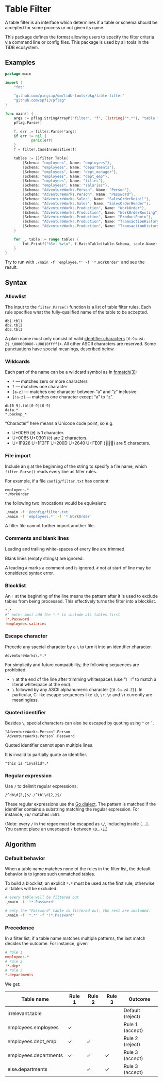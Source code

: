 # Table Filter

A table filter is an interface which determines if a table or schema should be
accepted for some process or not given its name.

This package defines the format allowing users to specify the filter criteria
via command line or config files. This package is used by all tools in the TiDB
ecosystem.

## Examples

```go
package main

import (
    "fmt"

    "github.com/pingcap/dm/tidb-tools/pkg/table-filter"
    "github.com/spf13/pflag"
)

func main() {
    args := pflag.StringArrayP("filter", "f", []string{"*.*"}, "table filter")
    pflag.Parse()

    f, err := filter.Parse(*args)
    if err != nil {
            panic(err)
    }
    f = filter.CaseInsensitive(f)

    tables := []filter.Table{
        {Schema: "employees", Name: "employees"},
        {Schema: "employees", Name: "departments"},
        {Schema: "employees", Name: "dept_manager"},
        {Schema: "employees", Name: "dept_emp"},
        {Schema: "employees", Name: "titles"},
        {Schema: "employees", Name: "salaries"},
        {Schema: "AdventureWorks.Person", Name: "Person"},
        {Schema: "AdventureWorks.Person", Name: "Password"},
        {Schema: "AdventureWorks.Sales", Name: "SalesOrderDetail"},
        {Schema: "AdventureWorks.Sales", Name: "SalesOrderHeader"},
        {Schema: "AdventureWorks.Production", Name: "WorkOrder"},
        {Schema: "AdventureWorks.Production", Name: "WorkOrderRouting"},
        {Schema: "AdventureWorks.Production", Name: "ProductPhoto"},
        {Schema: "AdventureWorks.Production", Name: "TransactionHistory"},
        {Schema: "AdventureWorks.Production", Name: "TransactionHistoryArchive"},
    }

    for _, table := range tables {
        fmt.Printf("%5v: %v\n", f.MatchTable(table.Schema, table.Name), table)
    }
}
```

Try to run with `./main -f 'employee.*' -f '*.WorkOrder'` and see the result.

## Syntax

### Allowlist

The input to the `filter.Parse()` function is a list of table filter rules.
Each rule specifies what the fully-qualified name of the table to be accepted.

```
db1.tbl1
db2.tbl2
db3.tbl3
```

A plain name must only consist of valid [identifier characters]
`[0-9a-zA-Z$_\U00000080-\U0010ffff]+`. All other ASCII characters are reserved.
Some punctuations have special meanings, described below.

### Wildcards

Each part of the name can be a wildcard symbol as in [fnmatch(3)]:
* `*` — matches zero or more characters
* `?` — matches one character
* `[a-z]` — matches one character between “a” and “z” inclusive
* `[!a-z]` — matches one character except “a” to “z”.

```
db[0-9].tbl[0-9][0-9]
data.*
*.backup_*
```

“Character” here means a Unicode code point, so e.g.
* U+00E9 (é) is 1 character.
* U+0065 U+0301 (é) are 2 characters.
* U+1F926 U+1F3FF U+200D U+2640 U+FE0F (🤦🏿‍♀️) are 5 characters.

### File import

Include an `@` at the beginning of the string to specify a file name, which
`filter.Parse()` reads every line as filter rules.

For example, if a file `config/filter.txt` has content:

```
employees.*
*.WorkOrder
```

the following two invocations would be equivalent:

```sh
./main -f '@config/filter.txt'
./main -f 'employees.*' -f '*.WorkOrder'
```

A filter file cannot further import another file.

### Comments and blank lines

Leading and trailing white-spaces of every line are trimmed.

Blank lines (empty strings) are ignored.

A leading `#` marks a comment and is ignored.
`#` not at start of line may be considered syntax error.

### Blocklist

An `!` at the beginning of the line means the pattern after it is used to
exclude tables from being processed. This effectively turns the filter into a
blocklist.

```ini
*.*
#^ note: must add the *.* to include all tables first
!*.Password
!employees.salaries
```

### Escape character

Precede any special character by a `\` to turn it into an identifier character.

```
AdventureWorks\.*.*
```

For simplicity and future compatibility, the following sequences are prohibited:
* `\` at the end of the line after trimming whitespaces (use “`[ ]`” to match a literal whitespace at the end).
* `\` followed by any ASCII alphanumeric character (`[0-9a-zA-Z]`). In particular, C-like escape sequences like `\0`, `\r`, `\n` and `\t` currently are meaningless.

### Quoted identifier

Besides `\`, special characters can also be escaped by quoting using `"` or `` ` ``.

```
"AdventureWorks.Person".Person
`AdventureWorks.Person`.Password
```

Quoted identifier cannot span multiple lines.

It is invalid to partially quote an identifier.

```
"this is "invalid*.*
```

### Regular expression

Use `/` to delimit regular expressions:

```
/^db\d{2,}$/./^tbl\d{2,}$/
```

These regular expressions use the [Go dialect]. The pattern is matched if the
identifier contains a substring matching the regular expression. For instance,
`/b/` matches `db01`.

(Note: every `/` in the regex must be escaped as `\/`, including inside `[`…`]`.
You cannot place an unescaped `/` between `\Q`…`\E`.)

[identifier characters]: https://dev.mysql.com/doc/refman/8.0/en/identifiers.html
[fnmatch(3)]: https://pubs.opengroup.org/onlinepubs/9699919799/utilities/V3_chap02.html#tag_18_13
[Go dialect]: https://pkg.go.dev/regexp/syntax?tab=doc

## Algorithm

### Default behavior

When a table name matches none of the rules in the filter list, the default
behavior is to ignore such unmatched tables.

To build a blocklist, an explicit `*.*` must be used as the first rule,
otherwise all tables will be excluded.

```sh
# every table will be filtered out
./main -f '!*.Password'

# only the "Password" table is filtered out, the rest are included.
./main -f '*.*' -f '!*.Password'
```

### Precedence

In a filter list, if a table name matches multiple patterns, the last match
decides the outcome. For instance, given

```ini
# rule 1
employees.*
# rule 2
!*.dep*
# rule 3
*.departments
```

We get:

| Table name            | Rule 1 | Rule 2 | Rule 3 | Outcome          |
|-----------------------|--------|--------|--------|------------------|
| irrelevant.table      |        |        |        | Default (reject) |
| employees.employees   | ✓      |        |        | Rule 1 (accept)  |
| employees.dept_emp    | ✓      | ✓      |        | Rule 2 (reject)  |
| employees.departments | ✓      | ✓      | ✓      | Rule 3 (accept)  |
| else.departments      |        | ✓      | ✓      | Rule 3 (accept)  |
